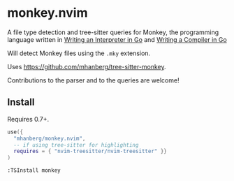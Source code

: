# monkey.nvim

A file type detection and tree-sitter queries for Monkey, the programming language written in [Writing an Interpreter in Go](https://interpreterbook.com) and [Writing a Compiler in Go](https://compilerbook.com)

Will detect Monkey files using the `.mky` extension.

Uses https://github.com/mhanberg/tree-sitter-monkey.

Contributions to the parser and to the queries are welcome!

## Install

Requires 0.7+.

```lua
use({
  "mhanberg/monkey.nvim",
  -- if using tree-sitter for highlighting
  requires = { "nvim-treesitter/nvim-treesitter" }}
)
```

```vim
:TSInstall monkey
```
